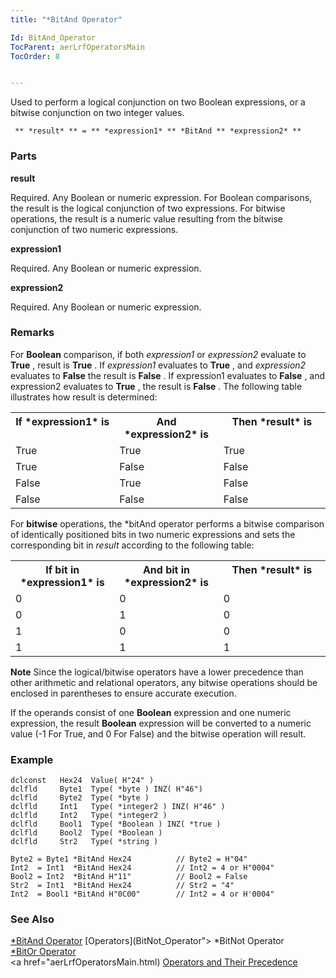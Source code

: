 ```yaml
---
title: "*BitAnd Operator"

Id: BitAnd_Operator
TocParent: aerLrfOperatorsMain
TocOrder: 8


---
```


Used to perform a logical conjunction on two Boolean expressions, or a bitwise conjunction on two integer values. 

```
 ** *result* ** = ** *expression1* ** *BitAnd ** *expression2* ** 
```

### Parts

**result** 

Required. Any Boolean or numeric expression. For Boolean comparisons, the result is the logical conjunction of two expressions. For bitwise operations, the result is a numeric value resulting from the bitwise conjunction of two numeric expressions.


**expression1** 

Required. Any Boolean or numeric expression.


**expression2** 

Required. Any Boolean or numeric expression.


### Remarks
For **Boolean** comparison, if both *expression1* or *expression2* evaluate to **True** , result is **True** . If *expression1* evaluates to **True** , and *expression2* evaluates to **False** the result is **False** . If expression1 evaluates to **False** , and expression2 evaluates to **True** , the result is **False** . The following table illustrates how result is determined: 

<table class="dtTABLE" id="Table3" cellspacing="0">
                <tr valign="top">
                    <th colspan="1" rowspan="1" width="33%">
                        If *expression1*  is
                    </th>
                    <th colspan="1" rowspan="1" width="33%">
                        And *expression2*  is
                    </th>
                    <th colspan="1" rowspan="1" width="34%">
                        Then *result*  is
                    </th>
                </tr>
                <tr valign="top">
                    <td colspan="1" rowspan="1" width="33%" height="22">True</td>
                    <td colspan="1" rowspan="1" width="33%" height="22">True</td>
                    <td colspan="1" rowspan="1" width="34%" height="22">True</td>
                </tr>
                <tr valign="top">
                    <td colspan="1" rowspan="1" width="33%">True</td>
                    <td colspan="1" rowspan="1" width="33%">False</td>
                    <td colspan="1" rowspan="1" width="34%">False</td>
                </tr>
                <tr valign="top">
                    <td colspan="1" rowspan="1" width="33%" height="21">False</td>
                    <td colspan="1" rowspan="1" width="33%" height="21">True</td>
                    <td colspan="1" rowspan="1" width="34%" height="21">False</td>
                </tr>
                <tr valign="top">
                    <td colspan="1" rowspan="1" width="33%">False</td>
                    <td colspan="1" rowspan="1" width="33%">False</td>
                    <td colspan="1" rowspan="1" width="34%">False</td>
                </tr>
</table>

For **bitwise** operations, the *bitAnd operator performs a bitwise comparison of identically positioned bits in two numeric expressions and sets the corresponding bit in *result* according to the following table: 

<table class="dtTABLE" id="Table2" cellspacing="0">
                <tr valign="top">
                    <th colspan="1" rowspan="1" width="33%">
                        If bit in *expression1*  is
                    </th>
                    <th colspan="1" rowspan="1" width="33%">
                        And bit in *expression2*  is
                    </th>
                    <th colspan="1" rowspan="1" width="34%">
                        Then *result*  is
                    </th>
                </tr>
                <tr valign="top">
                    <td colspan="1" rowspan="1" width="33%" height="22">0</td>
                    <td colspan="1" rowspan="1" width="33%" height="22">0</td>
                    <td colspan="1" rowspan="1" width="34%" height="22">0</td>
                </tr>
                <tr valign="top">
                    <td colspan="1" rowspan="1" width="33%">0</td>
                    <td colspan="1" rowspan="1" width="33%">1</td>
                    <td colspan="1" rowspan="1" width="34%">0</td>
                </tr>
                <tr valign="top">
                    <td colspan="1" rowspan="1" width="33%" height="24">1</td>
                    <td colspan="1" rowspan="1" width="33%" height="24">0</td>
                    <td colspan="1" rowspan="1" width="34%" height="24">0</td>
                </tr>
                <tr valign="top">
                    <td colspan="1" rowspan="1" width="33%">1</td>
                    <td colspan="1" rowspan="1" width="33%">1</td>
                    <td colspan="1" rowspan="1" width="34%">1</td>
                </tr>
</table>

**Note** Since the logical/bitwise operators have a lower precedence than other arithmetic and relational operators, any bitwise operations should be enclosed in parentheses to ensure accurate execution. 

If the operands consist of one **Boolean** expression and one numeric expression, the result **Boolean** expression will be converted to a numeric value (-1 For True, and 0 For False) and the bitwise operation will result. 

### Example

```
dclconst   Hex24  Value( H"24" )
dclfld     Byte1  Type( *byte ) INZ( H"46")
dclfld     Byte2  Type( *byte )
dclfld     Int1   Type( *integer2 ) INZ( H"46" )
dclfld     Int2   Type( *integer2 )
dclfld     Bool1  Type( *Boolean ) INZ( *true )
dclfld     Bool2  Type( *Boolean )
dclfld     Str2   Type( *string )

Byte2 = Byte1 *BitAnd Hex24          // Byte2 = H"04"
Int2  = Int1  *BitAnd Hex24          // Int2 = 4 or H"0004"
Bool2 = Int2  *BitAnd H"11"          // Bool2 = False
Str2  = Int1  *BitAnd Hex24          // Str2 = "4"
Int2  = Bool1 *BitAnd H"0C00"        // Int2 = 4 or H'0004"
```

### See Also
[*BitAnd Operator](BitAnd_Operator.html)
[Operators](BitNot_Operator"> *BitNot Operator </a> <br /> <a href="BitOr_Operator">*BitOr Operator</a> <br /> <a href="aerLrfOperatorsMain.html)
[Operators and Their Precedence](Expression_Operators_and_their_Precedence.html) 
